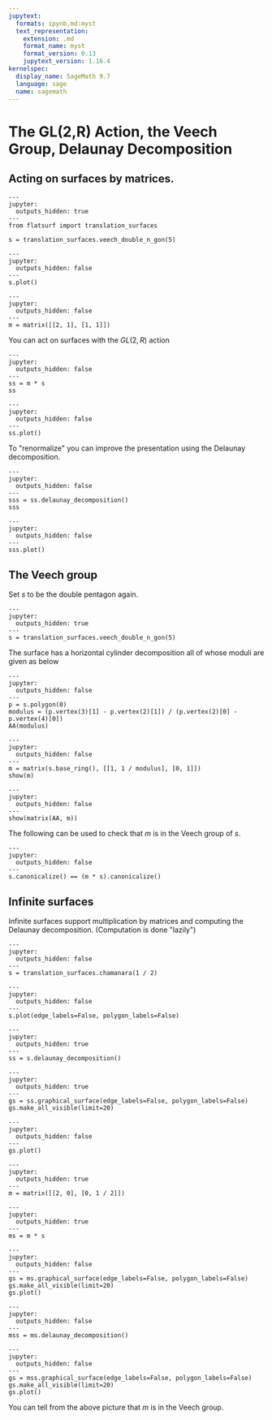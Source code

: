 ```yaml
---
jupytext:
  formats: ipynb,md:myst
  text_representation:
    extension: .md
    format_name: myst
    format_version: 0.13
    jupytext_version: 1.16.4
kernelspec:
  display_name: SageMath 9.7
  language: sage
  name: sagemath
---
```


# The GL(2,R) Action, the Veech Group, Delaunay Decomposition

## Acting on surfaces by matrices.

```{code-cell}
---
jupyter:
  outputs_hidden: true
---
from flatsurf import translation_surfaces

s = translation_surfaces.veech_double_n_gon(5)
```

```{code-cell}
---
jupyter:
  outputs_hidden: false
---
s.plot()
```

```{code-cell}
---
jupyter:
  outputs_hidden: false
---
m = matrix([[2, 1], [1, 1]])
```

You can act on surfaces with the $GL(2,R)$ action

```{code-cell}
---
jupyter:
  outputs_hidden: false
---
ss = m * s
ss
```

```{code-cell}
---
jupyter:
  outputs_hidden: false
---
ss.plot()
```

To "renormalize" you can improve the presentation using the Delaunay decomposition.

```{code-cell}
---
jupyter:
  outputs_hidden: false
---
sss = ss.delaunay_decomposition()
sss
```

```{code-cell}
---
jupyter:
  outputs_hidden: false
---
sss.plot()
```

## The Veech group

Set $s$ to be the double pentagon again.

```{code-cell}
---
jupyter:
  outputs_hidden: true
---
s = translation_surfaces.veech_double_n_gon(5)
```

The surface has a horizontal cylinder decomposition all of whose moduli are given as below

```{code-cell}
---
jupyter:
  outputs_hidden: false
---
p = s.polygon(0)
modulus = (p.vertex(3)[1] - p.vertex(2)[1]) / (p.vertex(2)[0] - p.vertex(4)[0])
AA(modulus)
```

```{code-cell}
---
jupyter:
  outputs_hidden: false
---
m = matrix(s.base_ring(), [[1, 1 / modulus], [0, 1]])
show(m)
```

```{code-cell}
---
jupyter:
  outputs_hidden: false
---
show(matrix(AA, m))
```

The following can be used to check that $m$ is in the Veech group of $s$.

```{code-cell}
---
jupyter:
  outputs_hidden: false
---
s.canonicalize() == (m * s).canonicalize()
```

## Infinite surfaces

Infinite surfaces support multiplication by matrices and computing the Delaunay decomposition. (Computation is done "lazily")

```{code-cell}
---
jupyter:
  outputs_hidden: false
---
s = translation_surfaces.chamanara(1 / 2)
```

```{code-cell}
---
jupyter:
  outputs_hidden: false
---
s.plot(edge_labels=False, polygon_labels=False)
```

```{code-cell}
---
jupyter:
  outputs_hidden: true
---
ss = s.delaunay_decomposition()
```

```{code-cell}
---
jupyter:
  outputs_hidden: true
---
gs = ss.graphical_surface(edge_labels=False, polygon_labels=False)
gs.make_all_visible(limit=20)
```

```{code-cell}
---
jupyter:
  outputs_hidden: false
---
gs.plot()
```

```{code-cell}
---
jupyter:
  outputs_hidden: true
---
m = matrix([[2, 0], [0, 1 / 2]])
```

```{code-cell}
---
jupyter:
  outputs_hidden: true
---
ms = m * s
```

```{code-cell}
---
jupyter:
  outputs_hidden: false
---
gs = ms.graphical_surface(edge_labels=False, polygon_labels=False)
gs.make_all_visible(limit=20)
gs.plot()
```

```{code-cell}
---
jupyter:
  outputs_hidden: false
---
mss = ms.delaunay_decomposition()
```

```{code-cell}
---
jupyter:
  outputs_hidden: false
---
gs = mss.graphical_surface(edge_labels=False, polygon_labels=False)
gs.make_all_visible(limit=20)
gs.plot()
```

You can tell from the above picture that $m$ is in the Veech group.
